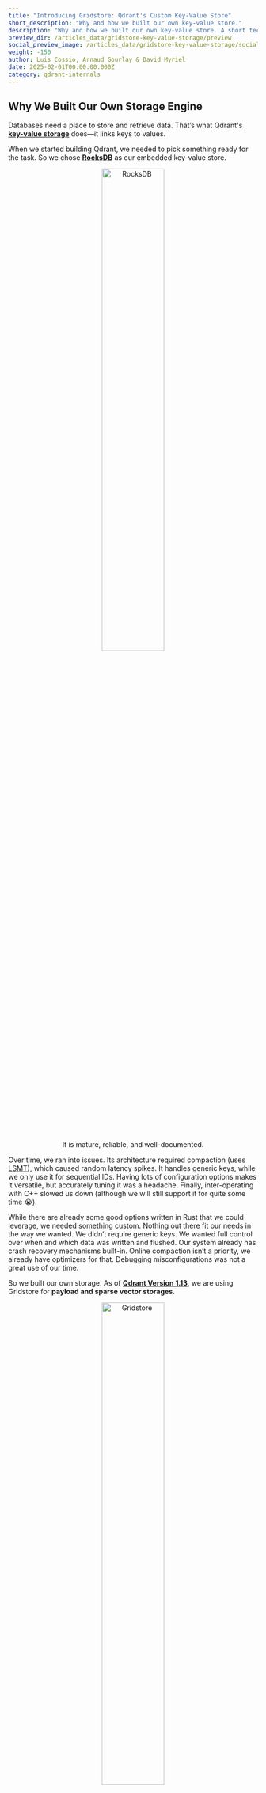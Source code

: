 ```yaml
---
title: "Introducing Gridstore: Qdrant's Custom Key-Value Store"
short_description: "Why and how we built our own key-value store."
description: "Why and how we built our own key-value store. A short technical report on our procedure and results."
preview_dir: /articles_data/gridstore-key-value-storage/preview
social_preview_image: /articles_data/gridstore-key-value-storage/social_preview.png
weight: -150
author: Luis Cossio, Arnaud Gourlay & David Myriel
date: 2025-02-01T00:00:00.000Z
category: qdrant-internals
---
```


## Why We Built Our Own Storage Engine

Databases need a place to store and retrieve data. That’s what Qdrant's [**key-value storage**](https://en.wikipedia.org/wiki/Key–value_database) does—it links keys to values.

When we started building Qdrant, we needed to pick something ready for the task. So we chose [**RocksDB**](https://rocksdb.org) as our embedded key-value store.
<div style="text-align: center;">
  <img src="/articles_data/gridstore-key-value-storage/rocksdb.jpg" alt="RocksDB" style="width: 50%;">
  <p>It is mature, reliable, and well-documented.</p>
</div>

Over time, we ran into issues. Its architecture required compaction (uses [LSMT](https://en.wikipedia.org/wiki/Log-structured_merge-tree)), which caused random latency spikes. It handles generic keys, while we only use it for sequential IDs. Having lots of configuration options makes it versatile, but accurately tuning it was a headache. Finally, inter-operating with C++ slowed us down (although we will still support it for quite some time 😭).

While there are already some good options written in Rust that we could leverage, we needed something custom. Nothing out there fit our needs in the way we wanted. We didn’t require generic keys. We wanted full control over when and which data was written and flushed. Our system already has crash recovery mechanisms built-in. Online compaction isn’t a priority, we already have optimizers for that. Debugging misconfigurations was not a great use of our time.

So we built our own storage. As of [**Qdrant Version 1.13**](/blog/qdrant-1.13.x/), we are using Gridstore for **payload and sparse vector storages**. 
<div style="text-align: center;">
  <img src="/articles_data/gridstore-key-value-storage/gridstore.png" alt="Gridstore" style="width: 50%;">
  <p>Simple, efficient, and designed just for Qdrant.</p>
</div>

#### In this article, you’ll learn about:
- **How Gridstore works** – a deep dive into its architecture and mechanics.
- **Why we built it this way** – the key design decisions that shaped it.
- **Rigorous testing** – how we ensured the new storage is production-ready.
- **Performance benchmarks** – official metrics that demonstrate its efficiency.

**Our first challenge?** Figuring out the best way to handle sequential keys and variable-sized data.

## Gridstore Architecture: Three Main Components
![gridstore](/articles_data/gridstore-key-value-storage/gridstore-2.png)

Gridstore’s architecture is built around three key components that enable fast lookups and efficient space management:
| Component                  | Description                                                                                   |
|----------------------------|-----------------------------------------------------------------------------------------------|
| The Data Layer                 | Stores values in fixed-sized blocks and retrieves them using a pointer-based lookup system.    |
| The Mask Layer                 | Uses a bitmask to track which blocks are in use and which are available.                      |
| The Gaps Layer | Manages block availability at a higher level, allowing for quick space allocation.            |

### 1. The Data Layer for Fast Retrieval
At the core of Gridstore is **The Data Layer**, which is designed to retrieve values quickly based on their keys. This structure allows us to do efficient reads and lets us store variable-sized data.

Since internal IDs are always sequential integers (0, 1, 2, 3, 4, ...), Gridstore stores keys in a structured array of pointers, where each pointer tells the system exactly where a value starts and how long it is. 

{{< figure src="/articles_data/gridstore-key-value-storage/architecture-1.png" alt="The Data Layer" caption="The Data Layer uses an array of pointers to quickly retrieve data." >}}

This makes lookups incredibly fast. For example, finding key 3 is just a matter of jumping to the third position in the pointer array and reading the value. 

However, because values are of variable size, the data itself is stored separately in a grid of fixed-sized blocks, which are grouped into larger page files. The fixed size of each block is usually 128 bytes. When inserting a value, Gridstore allocates one or more consecutive blocks to store it, ensuring that each block only holds data from a single value.

### 2. The Mask Layer for Reusing Space
**The Mask Layer** helps Gridstore handle updates and deletions without the need for expensive data compaction. Instead of maintaining complex metadata for each block, Gridstore tracks usage with a bitmask, where each bit represents a block, with 1 for used, 0 for free.  

{{< figure src="/articles_data/gridstore-key-value-storage/architecture-2.png" alt="The Bitmask Layer" caption="The bitmask efficiently tracks block usage." >}}

This makes it easy to determine where new values can be written. When a value is removed, it gets soft-deleted at its pointer, and the corresponding blocks in the bitmask are marked as available. Similarly, when updating a value, the new version is written elsewhere, and the old blocks are freed at the bitmask.

This approach ensures that Gridstore doesn’t waste space. As the storage grows, however, scanning for available blocks in the entire bitmask can become computationally expensive.

### 3. The Gaps Layer for Effective Updates
To further optimize update handling, Gridstore introduces **The Gaps Layer**, which provides a higher-level view of block availability. 

Instead of scanning the entire bitmask, Gridstore splits the bitmask into regions and keeps track of the largest contiguous free space within each region, known as a **Region Gap**. By also storing the leading and trailing gaps of each region, the system can efficiently combine multiple regions when needed for storing large values.

{{< figure src="/articles_data/gridstore-key-value-storage/architecture-3.png" alt="The Region Gap Layer" caption="Complete architecture with the Gaps Layer." >}}

This layered approach allows Gridstore to locate available space quickly, reducing the work required for scans while keeping memory overhead minimal. With this system, finding storage space for new values requires scanning only a tiny fraction of the total metadata, making updates and insertions highly efficient, even in large segments.

Given the default configuration, the gaps layer is scoped out in a millionth fraction of the actual storage size. This means that for each 1GB of data, the gaps layer only requires to scan 6KB of metadata. With this mechanism, the other operations can be computed in virtually constant-time complexity.

## Gridstore in Production: Maintaining Data Integrity 
![gridstore](/articles_data/gridstore-key-value-storage/gridstore-1.png)

Gridstore’s architecture introduces multiple interdependent structures that must remain in sync to ensure data integrity:
- **The Data Layer** holds the data and associates each key with its location in storage, including page ID, block offset, and the size of its value.
- **The Mask Layer** keeps track of which blocks are occupied and which are free.
- **The Gaps Layer** provides an indexed view of free blocks for efficient space allocation.

Every time a new value is inserted or an existing value is updated, all these components need to be modified in a coordinated way.

### When Things Break in Real Life
Real-world systems don’t operate in a vacuum. Failures happen: software bugs cause unexpected crashes, memory exhaustion forces processes to terminate, disks fail to persist data reliably, and power losses can interrupt operations at any moment. 

*The critical question is: what happens if a failure occurs while updating these structures?*

If one component is updated but another isn’t, the entire system could become inconsistent. Worse, if an operation is only partially written to disk, it could lead to orphaned data, unusable space, or even data corruption.

### Stability Through Idempotency: Recovering With WAL
To guard against these risks, Qdrant relies on a [**Write-Ahead Log (WAL)**](/documentation/concepts/storage/). Before committing an operation, Qdrant ensures that it is at least recorded in the WAL. If a crash happens before all updates are flushed, the system can safely replay operations from the log. 

This recovery mechanism introduces another essential property: [**idempotence**](https://en.wikipedia.org/wiki/Idempotence). 

The storage system must be designed so that reapplying the same operation after a failure leads to the same final state as if the operation had been applied just once.

### The Grand Solution: Lazy Updates
To achieve this, **Gridstore completes updates lazily**, prioritizing the most critical part of the write: the data itself. 
|                                                                                                                |
|-----------------------------------------------------------------------------------------------------------------------------|
| 👉 Instead of immediately updating all metadata structures, it writes the new value first while keeping lightweight pending changes in a buffer. |
| 👉 The system only finalizes these updates when explicitly requested, ensuring that a crash never results in marking data as deleted before the update has been safely persisted. |
| 👉 In the worst-case scenario, Gridstore may need to write the same data twice, leading to a minor space overhead, but it will never corrupt the storage by overwriting valid data. |

## How We Tested the Final Product 
![gridstore](/articles_data/gridstore-key-value-storage/gridstore-3.png)

### First... Model Testing 

Gridstore can be tested efficiently using model testing, which compares its behavior to a simple in-memory hash map. Since Gridstore should function like a persisted hash map, this method quickly detects inconsistencies.

The process is straightforward:
1. Initialize a Gridstore instance and an empty hash map.
2. Run random operations (put, delete, update) on both.
3. Verify that results match after each operation.
4. Compare all keys and values to ensure consistency.

This approach provides high test coverage, exposing issues like incorrect persistence or faulty deletions. Running large-scale model tests ensures Gridstore remains reliable in real-world use.

Here is a naive way to generate operations in Rust.

```rust

enum Operation {
    Put(PointOffset, Payload),
    Delete(PointOffset),
    Update(PointOffset, Payload),
}

impl Operation {
    fn random(rng: &mut impl Rng, max_point_offset: u32) -> Self {
        let point_offset = rng.random_range(0..=max_point_offset);
        let operation = rng.gen_range(0..3);
        match operation {
            0 => {
                let size_factor = rng.random_range(1..10);
                let payload = random_payload(rng, size_factor);
                Operation::Put(point_offset, payload)
            }
            1 => Operation::Delete(point_offset),
            2 => {
                let size_factor = rng.random_range(1..10);
                let payload = random_payload(rng, size_factor);
                Operation::Update(point_offset, payload)
            }
            _ => unreachable!(),
        }
    }
}
```
Model testing is a high-value way to catch bugs, especially when your system mimics a well-defined component like a hash map. If your component behaves the same as another one, using model testing brings a lot of value for a bit of effort.

We could have tested against RocksDB, but simplicity matters more. A simple hash map lets us run massive test sequences quickly, exposing issues faster.

For even sharper debugging, Property-Based Testing adds automated test generation and shrinking. It pinpoints failures with minimalized test cases, making bug hunting faster and more effective.

### Crash Testing: Can Gridstore Handle the Pressure?

Designing for crash resilience is one thing, and proving it works under stress is another. To push Qdrant’s data integrity to the limit, we built [**Crasher**](https://github.com/qdrant/crasher), a test bench that brutally kills and restarts Qdrant while it handles a heavy update workload.

Crasher runs a loop that continuously writes data, then randomly crashes Qdrant. On each restart, Qdrant replays its [**Write-Ahead Log (WAL)**](/documentation/concepts/storage/), and we verify if data integrity holds. Possible anomalies include:
- Missing data (points, vectors, or payloads)
- Corrupt payload values

This aggressive yet simple approach has uncovered real-world issues when run for extended periods. While we also use chaos testing for distributed setups, Crasher excels at fast, repeatable failure testing in a local environment.

## Testing Gridstore Performance: Benchmarks
![gridstore](/articles_data/gridstore-key-value-storage/gridstore-4.png)

To measure the impact of our new storage engine, we used [**Bustle, a key-value storage benchmarking framework**](https://github.com/jonhoo/bustle), to compare Gridstore against RocksDB. We tested three workloads:

| Workload Type                | Operation Distribution            |
|------------------------------|-----------------------------------|
| Read-heavy                   | 95% reads                         |
| Insert-heavy                 | 80% inserts                       |
| Update-heavy                 | 50% updates  

#### The results speak for themselves:

Average latency for all kinds of workloads is lower across the board, particularly for inserts. 

![image.png](/articles_data/gridstore-key-value-storage/1.png)

This shows a clear boost in performance. As we can see, the investment in Gridstore is paying off.

### End-to-End Benchmarking

Now, let’s test the impact on a real Qdrant instance. So far, we’ve only integrated Gridstore for [**payloads**](/documentation/concepts/payload/) and [**sparse vectors**](/documentation/concepts/vectors/#sparse-vectors), but even this partial switch should show noticeable improvements.

For benchmarking, we used our in-house [**bfb tool**](https://github.com/qdrant/bfb) to generate a workload. Our configuration:

```json
bfb -n 2000000 --max-id 1000000 \
    --sparse-vectors 0.02 \
    --set-payload \
    --on-disk-payload \
    --dim 1 \
    --sparse-dim 5000 \
    --bool-payloads \
    --keywords 100 \
    --float-payloads true \
    --int-payloads 100000 \
    --text-payloads \
    --text-payload-length 512 \
    --skip-field-indices \
    --jsonl-updates ./rps.jsonl
```
This benchmark upserts 1 million points twice. Each point has: 
- A medium to large payload
- A tiny dense vector (dense vectors use a different storage type)
- A sparse vector

---------------------------
#### Additional configuration:

1. The test we conducted updated payload data separately in another request. 

2. There were no payload indices, which ensured we measured pure ingestion speed.

3. Finally, we gathered request latency metrics for analysis.

---------------------------

We ran this against Qdrant 1.12.6, toggling between the old and new storage backends. 

### Final Result 

Data ingestion is **twice as fast and with a smoother throughput** — a massive win! 😍

![image.png](/articles_data/gridstore-key-value-storage/2.png)

We optimized for speed, and it paid off—but what about storage size?
- Gridstore: 2333MB
- RocksDB: 2319MB

Strictly speaking, RocksDB is slightly smaller, but the difference is negligible compared to the 2x faster ingestion and more stable throughput. A small trade-off for a big performance gain! 

## Trying Out Gridstore

- test payload

- test sparse

- TODO: mention that Gridstore has not been released as a standalone crate because it is tightly integrated with Qdrant, and it has not reached a stable API yet. We might do it later as a contribution to the Rust community.

<div style="text-align: center;">
  <img src="/articles_data/gridstore-key-value-storage/gridstore_movie.gif" alt="Gridstore Movie" style="width: 50%;">
</div>